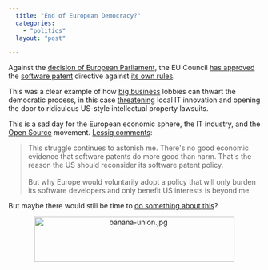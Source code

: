 ```yaml
---
  title: "End of European Democracy?"
  categories: 
    - "politics"
  layout: "post"

---
```

<p>
Against the <a href="http://swpat.ffii.org/papers/europarl0309/cons0401/tab/index.en.html">decision of European Parliament</a>, the EU Council <a href="http://www.vnunet.com/news/1161751">has approved</a> the <a href="http://swpat.ffii.org/index.en.html">software patent</a> directive against <a href="http://wiki.ffii.org/Cons050307En">its own rules</a>.
</p><p>
This was a clear example of how <a href="http://www.vnunet.com/news/1160192">big business</a> lobbies can thwart the democratic process, in this case <a href="http://bergie.iki.fi/blog/eu_agriculture_ministers_threaten_again_with_software_patents/">threatening</a> local IT innovation and opening the door to ridiculous US-style intellectual property lawsuits.
</p><p>
This is a sad day for the European economic sphere, the IT industry, and the <a href="http://www.opensource.org/">Open Source</a> movement. <a href="http://www.lessig.org/blog/archives/002774.shtml">Lessig comments</a>:</p>

<blockquote>
This struggle continues to astonish me. There's no good economic evidence that software patents do more good than harm. That's the reason the US should reconsider its software patent policy.
<br /><br />
But why Europe would voluntarily adopt a policy that will only burden its software developers and only benefit US interests is beyond me. 
</blockquote>

<p>
But maybe there would still be time to <a href="http://www.ffii.org/swpat/group/todo/index.en.html">do something about this</a>?
</p>

<p style="text-align: center;"><a href="http://demo.ffii.org/"><img src="https://d2vqpl3tx84ay5.cloudfront.net/banana-union.jpg" border="0" height="90" width="400" alt="banana-union.jpg" style="border: none;" /></a></p>

